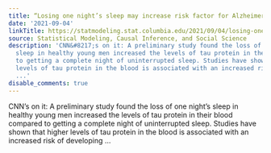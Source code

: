```yaml
---
title: “Losing one night’s sleep may increase risk factor for Alzheimer’s, study says”
date: '2021-09-04'
linkTitle: https://statmodeling.stat.columbia.edu/2021/09/04/losing-one-nights-sleep-may-increase-risk-factor-for-alzheimers-study-says/
source: Statistical Modeling, Causal Inference, and Social Science
description: 'CNN&#8217;s on it: A preliminary study found the loss of one night&#8217;s
  sleep in healthy young men increased the levels of tau protein in their blood compared
  to getting a complete night of uninterrupted sleep. Studies have shown that higher
  levels of tau protein in the blood is associated with an increased risk of developing
  ...'
disable_comments: true
---
```

CNN&#8217;s on it: A preliminary study found the loss of one night&#8217;s sleep in healthy young men increased the levels of tau protein in their blood compared to getting a complete night of uninterrupted sleep. Studies have shown that higher levels of tau protein in the blood is associated with an increased risk of developing ...